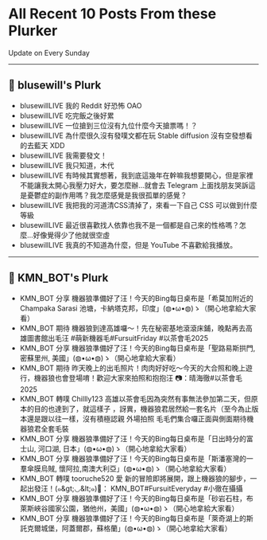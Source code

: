# All Recent 10 Posts From these Plurker

Update on Every Sunday

---

## 📰 blusewill's Plurk


- blusewillLIVE 我的 Reddit 好恐怖 OAO
- blusewillLIVE 吃完飯之後好累
- blusewillLIVE 一位搶到三位沒有九位什麼今天搶票嗎！？
- blusewillLIVE 為什麼很久沒有發噗文都在玩 Stable diffusion 沒有空發想看的去藍天 XDD
- blusewillLIVE 我需要發文！
- blusewillLIVE 我只知道，木代
- blusewillLIVE 有時候其實想著，我到底這幾年在幹嘛我想要開心，但是家裡不能讓我太開心我壓力好大，要怎麼辦...就會去 Telegram 上面找朋友哭訴這是憂鬱症的副作用嗎？我怎麼感覺是我很孤單的感覺？
- blusewillLIVE 我把我的河道清CSS清掉了，來看一下自己 CSS 可以做到什麼等級
- blusewillLIVE 最近很喜歡找人依靠也我不是一個都是自己來的性格嗎？怎麼...好像覺得少了他就很空虛
- blusewillLIVE 我真的不知道為什麼，但是 YouTube 不喜歡給我播放。

---

## 📰 KMN_BOT's Plurk


- KMN_BOT 分享 機器狼準備好了汪！今天的Bing每日桌布是「希莫加附近的 Champaka Sarasi 池塘，卡納塔克邦，印度」(◍•ω•◍)ゝ（開心地拿給大家看）
- KMN_BOT 期待 機器狼到達高雄囉～！先在秘密基地滾滾床鋪，晚點再去高雄圖書館出毛汪 #萌新機器毛#FursuitFriday #以茶會毛2025
- KMN_BOT 分享 機器狼準備好了汪！今天的Bing每日桌布是「聖路易斯拱門, 密蘇里州, 美國」(◍•ω•◍)ゝ（開心地拿給大家看）
- KMN_BOT 期待 昨天晚上的出毛照片！肉肉好好吃～今天的大合照和晚上遊行，機器狼也會登場唷！歡迎大家來拍照和抱抱汪 📷：晴海徹#以茶會毛2025
- KMN_BOT 轉噗 Chillly123 高雄以茶會毛因為突然有事無法參加第二天，但原本的目的也達到了，就這樣子 ，訝異，機器狼君居然給一套名片（至今為止版本還是跟以往一樣，沒有積極認親 外場拍照 毛毛們集合囉正面與側面期待機器狼君全套毛裝
- KMN_BOT 分享 機器狼準備好了汪！今天的Bing每日桌布是「日出時分的富士山, 河口湖, 日本」(◍•ω•◍)ゝ（開心地拿給大家看）
- KMN_BOT 分享 機器狼準備好了汪！今天的Bing每日桌布是「斯潘塞灣的一羣傘膜烏賊, 懷阿拉,南澳大利亞」(◍•ω•◍)ゝ（開心地拿給大家看）
- KMN_BOT 轉噗 tooruche520 愛 新的冒險即將展開，跟上機器狼的腳步，一起出發汪！(๑&amp;gt;◡&amp;lt;๑)🐺： KMN_BOT#FursuitEveryday #小徹在攝攝
- KMN_BOT 分享 機器狼準備好了汪！今天的Bing每日桌布是「砂岩石柱，布萊斯峽谷國家公園，猶他州，美國」(◍•ω•◍)ゝ（開心地拿給大家看）
- KMN_BOT 分享 機器狼準備好了汪！今天的Bing每日桌布是「萊奇湖上的斯託克爾城堡，阿蓋爾郡，蘇格蘭」(◍•ω•◍)ゝ（開心地拿給大家看）


